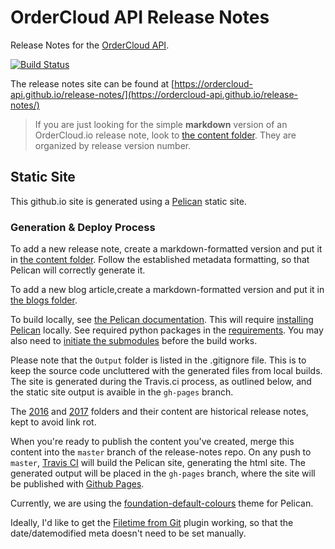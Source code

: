 
# OrderCloud API Release Notes

Release Notes for the [OrderCloud API](). 

[![Build Status](https://travis-ci.org/ordercloud-api/release-notes.svg?branch=master)](https://travis-ci.org/ordercloud-api/release-notes)


The release notes site can be found at [https://ordercloud-api.github.io/release-notes/](https://ordercloud-api.github.io/release-notes/)


> If you are just looking for the simple **markdown** version of an OrderCloud.io release note, look to [the content folder](/content). They are organized by release version number.



## Static Site

This github.io site is generated using a [Pelican](https://blog.getpelican.com/) static site.

### Generation & Deploy Process 

To add a new release note, create a markdown-formatted version and put it in [the content folder](/content). Follow the established metadata formatting, so that Pelican will correctly generate it. 

To add a new blog article,create a markdown-formatted version and put it in [the blogs folder](/content/blogs). 

To build locally, see [the Pelican documentation](http://docs.getpelican.com/en/stable/publish.html#). This will require [installing Pelican](http://docs.getpelican.com/en/stable/install.html) locally. See required python packages in the [requirements](requirements.txt). You may also need to [initiate the submodules](https://stackoverflow.com/a/3796947/173416) before the build works.

Please note that the `Output` folder is listed in the .gitignore file. This is to keep the source code uncluttered with the generated files from local builds. The site is generated during the Travis.ci process, as outlined below, and the static site output is avaible in the `gh-pages` branch.

The [2016](/2016) and [2017](/2017) folders and their content are historical release notes, kept to avoid link rot.

When you're ready to publish the content you've created, merge this content into the `master` branch of the release-notes repo. On any push to `master`, [Travis CI](https://travis-ci.org/ordercloud-api/release-notes.svg?branch=master) will build the Pelican site, generating the html site. The generated output will be placed in the `gh-pages` branch, where the site will be published with [Github Pages](https://help.github.com/categories/github-pages-basics/).

Currently, we are using the [foundation-default-colours](https://github.com/getpelican/pelican-themes/tree/master/foundation-default-colours) theme for Pelican. 

Ideally, I'd like to get the [Filetime from Git](https://github.com/getpelican/pelican-plugins/tree/master/filetime_from_git) plugin working, so that the date/datemodified meta doesn't need to be set manually. 


